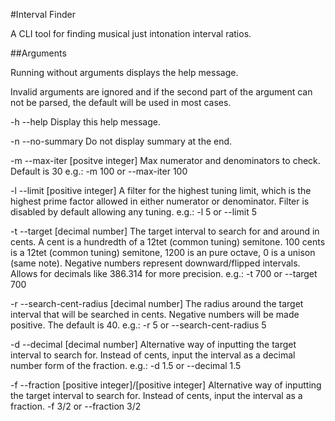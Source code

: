 #Interval Finder

A CLI tool for finding musical just intonation interval ratios.


##Arguments

Running without arguments displays the help message.

Invalid arguments are ignored and if the second part of the argument can not be parsed, the default will be used in most cases.

-h --help
 Display this help message.

-n --no-summary
 Do not display summary at the end.

-m --max-iter [positve integer]
 Max numerator and denominators to check.
 Default is 30
 e.g.:
 -m 100
 or
 --max-iter 100

-l --limit [positive integer]
 A filter for the highest tuning limit, which is the highest prime factor allowed in either numerator or denominator.
 Filter is disabled by default allowing any tuning.
 e.g.:
 -l 5
 or
 --limit 5

 -t --target [decimal number]
 The target interval to search for and around in cents.
 A cent is a hundredth of a 12tet (common tuning) semitone.
 100 cents is a 12tet (common tuning) semitone, 1200 is an pure octave, 0 is a unison (same note).
 Negative numbers represent downward/flipped intervals.
 Allows for decimals like 386.314 for more precision.
 e.g.:
 -t 700
 or
 --target 700

 -r --search-cent-radius [decimal number]
 The radius around the target interval that will be searched in cents.
 Negative numbers will be made positive.
 The default is 40.
 e.g.:
 -r 5
 or
 --search-cent-radius 5

 -d --decimal [decimal number]
 Alternative way of inputting the target interval to search for.
 Instead of cents, input the interval as a decimal number form of the fraction.
 e.g.:
 -d 1.5
 or
 --decimal 1.5

 -f --fraction [positive integer]/[positive integer]
 Alternative way of inputting the target interval to search for.
 Instead of cents, input the interval as a fraction.
 -f 3/2
 or
 --fraction 3/2
